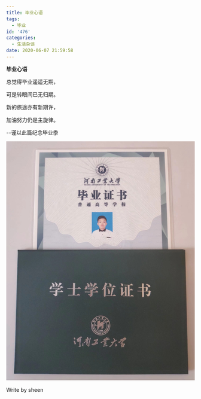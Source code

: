 ```yaml
---
title: 毕业心语
tags:
  - 毕业
id: '476'
categories:
  - 生活杂谈
date: 2020-06-07 21:59:58
---
```


**毕业心语**

总觉得毕业遥遥无期，

可是转眼间已无归期。

新的旅途亦有新期许，

加油努力仍是主旋律。

\--谨以此篇纪念毕业季

<!--more-->

![我的毕业照](%E6%AF%95%E4%B8%9A%E5%BF%83%E8%AF%AD/1591538259039.jpeg)

Write by sheen